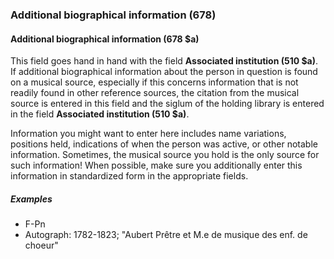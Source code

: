 ### Additional biographical information (678)

#### Additional biographical information (678 $a)
This field goes hand in hand with the field **Associated institution (510 $a)**. If additional biographical information
about the person in question is found on a musical source, especially if this concerns information that is not readily
found in other reference sources, the citation from the musical source is entered in this field and the siglum of the
holding library is entered in the field **Associated institution (510 $a)**.

Information you might want to enter here includes name variations, positions held, indications of when the person was
active, or other notable information. Sometimes, the musical source you hold is the only source for such information!
When possible, make sure you additionally enter this information in standardized form in the appropriate fields.

##### Examples
- F-Pn
- Autograph: 1782-1823; "Aubert Prêtre et M.e de musique des enf. de choeur"
